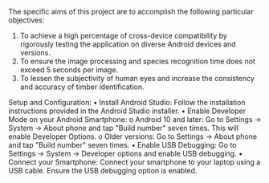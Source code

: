 The specific aims of this project are to accomplish the following particular objectives:
1. To achieve a high percentage of cross-device compatibility by rigorously testing the application on diverse Android devices and versions.
2. To ensure the image processing and species recognition time does not exceed 5 seconds per image.
3. To lessen the subjectivity of human eyes and increase the consistency and accuracy of timber identification.

Setup and Configuration:
  • Install Android Studio: Follow the installation instructions provided in the Android Studio installer.
  • Enable Developer Mode on your Android Smartphone:
    o Android 10 and later: Go to Settings -> System -> About phone and tap "Build number" seven times. This will enable Developer Options.
    o Older versions: Go to Settings -> About phone and tap "Build number" seven times.
  • Enable USB Debugging: Go to Settings -> System -> Developer options and enable USB debugging.
  • Connect your Smartphone: Connect your smartphone to your laptop using a USB cable. Ensure the USB debugging option is enabled.
